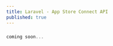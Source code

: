 ```yaml
---
title: Laravel - App Store Connect API
published: true
---
```


### [](#header-3)

```cpp
coming soon...
```
